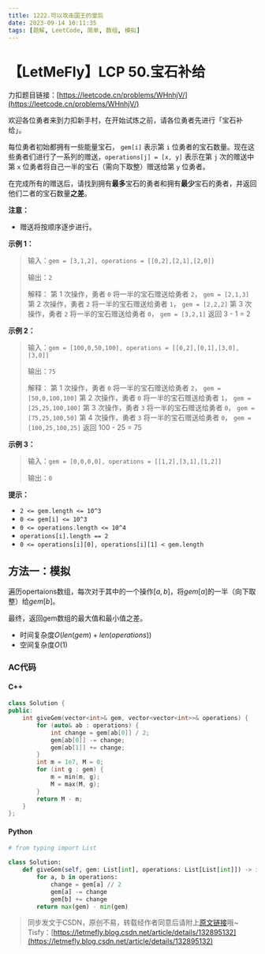 ```yaml
---
title: 1222.可以攻击国王的皇后
date: 2023-09-14 10:11:35
tags: [题解, LeetCode, 简单, 数组, 模拟]
---
```


# 【LetMeFly】LCP 50.宝石补给

力扣题目链接：[https://leetcode.cn/problems/WHnhjV/](https://leetcode.cn/problems/WHnhjV/)

欢迎各位勇者来到力扣新手村，在开始试炼之前，请各位勇者先进行「宝石补给」。

每位勇者初始都拥有一些能量宝石， `gem[i]` 表示第 `i` 位勇者的宝石数量。现在这些勇者们进行了一系列的赠送，`operations[j] = [x, y]` 表示在第 `j` 次的赠送中 第 `x` 位勇者将自己一半的宝石（需向下取整）赠送给第 `y` 位勇者。

在完成所有的赠送后，请找到拥有**最多**宝石的勇者和拥有**最少**宝石的勇者，并返回他们二者的宝石数量**之差**。

**注意：**
- 赠送将按顺序逐步进行。

**示例 1：**
>输入：`gem = [3,1,2], operations = [[0,2],[2,1],[2,0]]`
>
>输出：`2`
>
>解释：
>第 1 次操作，勇者 `0` 将一半的宝石赠送给勇者 `2`， `gem = [2,1,3]`
>第 2 次操作，勇者 `2` 将一半的宝石赠送给勇者 `1`， `gem = [2,2,2]`
>第 3 次操作，勇者 `2` 将一半的宝石赠送给勇者 `0`， `gem = [3,2,1]`
>返回 3 - 1 = 2

**示例 2：**
>输入：`gem = [100,0,50,100], operations = [[0,2],[0,1],[3,0],[3,0]]`
>
>输出：`75`
>
>解释：
>第 1 次操作，勇者 `0` 将一半的宝石赠送给勇者 `2`， `gem = [50,0,100,100]`
>第 2 次操作，勇者 `0` 将一半的宝石赠送给勇者 `1`， `gem = [25,25,100,100]`
>第 3 次操作，勇者 `3` 将一半的宝石赠送给勇者 `0`， `gem = [75,25,100,50]`
>第 4 次操作，勇者 `3` 将一半的宝石赠送给勇者 `0`， `gem = [100,25,100,25]`
>返回 100 - 25 = 75

**示例 3：**
>输入：`gem = [0,0,0,0], operations = [[1,2],[3,1],[1,2]]`
>
>输出：`0`

**提示：**
- `2 <= gem.length <= 10^3`
- `0 <= gem[i] <= 10^3`
- `0 <= operations.length <= 10^4`
- `operations[i].length == 2`
- `0 <= operations[i][0], operations[i][1] < gem.length`
    
## 方法一：模拟

遍历opertaions数组，每次对于其中的一个操作$[a, b]$，将$gem[a]$的一半（向下取整）给$gem[b]$。

最终，返回gem数组的最大值和最小值之差。

+ 时间复杂度$O(len(gem) + len(operations))$
+ 空间复杂度$O(1)$

### AC代码

#### C++

```cpp
class Solution {
public:
    int giveGem(vector<int>& gem, vector<vector<int>>& operations) {
        for (auto& ab : operations) {
            int change = gem[ab[0]] / 2;
            gem[ab[0]] -= change;
            gem[ab[1]] += change;
        }
        int m = 1e7, M = 0;
        for (int g : gem) {
            m = min(m, g);
            M = max(M, g);
        }
        return M - m;
    }
};
```

#### Python

```python
# from typing import List

class Solution:
    def giveGem(self, gem: List[int], operations: List[List[int]]) -> int:
        for a, b in operations:
            change = gem[a] // 2
            gem[a] -= change
            gem[b] += change
        return max(gem) - min(gem)
```

> 同步发文于CSDN，原创不易，转载经作者同意后请附上[原文链接](https://blog.tisfy.eu.org/2023/09/15/LeetCode%20LCP%2050.%20%E5%AE%9D%E7%9F%B3%E8%A1%A5%E7%BB%99/)哦~
> Tisfy：[https://letmefly.blog.csdn.net/article/details/132895132](https://letmefly.blog.csdn.net/article/details/132895132)
